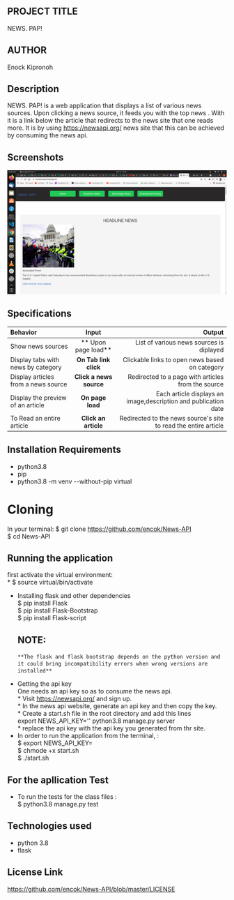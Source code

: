 ## PROJECT TITLE
NEWS. PAP!
## AUTHOR
Enock Kipronoh
 ## Description
NEWS. PAP! is a web application that displays a list of various news sources. Upon clicking a news source, it feeds you with the top news . With it is a link below the article that redirects to the news site that one reads more. It is by using https://newsapi.org/ news site that this can be achieved by consuming the news api.
## Screenshots
 <img src="images/news.png">

## Specifications
| Behavior | Input | Output |
| :---------------- | :----------------: |  ----------------:|
| Show news sources | ** Upon page load** | List of various news sources is diplayed |
| Display tabs with news by category |  **On Tab link click** | Clickable links to open news based on category | 
| Display articles from a news source | **Click a news source** | Redirected to a page with articles from the source |
| Display the preview of an article | **On page load** | Each article displays an image,description and publication date |
| To Read an entire article  | **Click an article** | Redirected to the news source's site to read the entire article |
## Installation Requirements
* python3.8
* pip
* python3.8 -m venv --without-pip virtual
# Cloning
In your terminal: 
    $ git clone  https://github.com/encok/News-API <br>
    $ cd News-API
## Running the application
first activate the virtual environment:<br> 
    * $ source virtual/bin/activate<br> 
* Installing flask and other dependencies<br> 
    $ pip install Flask<br> 
    $ pip install Flask-Bootstrap <br> 
    $ pip install Flask-script<br> 
   ## NOTE: <br> 
      **The flask and flask bootstrap depends on the python version and it could bring incompatibility errors when wrong versions are installed**
* Getting the api key<br> 
      One needs an api key so as to consume the news api.<br> 
       * Visit https://newsapi.org/ and sign up.<br> 
       * In the news api website, generate an api key and then copy the key.<br> 
       * Create a start.sh file in the root directory and add this lines<br> 
            export NEWS_API_KEY='<Your-Api-Key>'
            python3.8 manage.py server<br> 
        * replace the api key with the api key you generated from thr site.<br> 
* In order to run the application from the  terminal, : <br> 
        $ export NEWS_API_KEY=<Your api key><br> 
        $ chmode +x start.sh<br> 
        $ ./start.sh<br> 
## For the apllication Test
 * To run the tests for the class files :<br> 
        $ python3.8 manage.py test
## Technologies used
* python 3.8
* flask
## License Link

https://github.com/encok/News-API/blob/master/LICENSE


          



